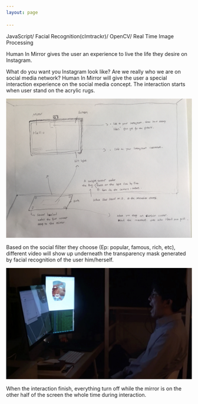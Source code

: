 ```yaml
---
layout: page

---
```


JavaScript/ Facial Recognition(clmtrackr)/ OpenCV/ Real Time Image Processing 







Human In Mirror gives the user an experience to live the life they desire on Instagram.



What do you want you Instagram look like? Are we really who we are on social media network? Human In Mirror will give the user a special interaction experience on the social media concept. The interaction starts when user stand on the acrylic rugs.


![w2_p1](/pics/PCfinal_4.JPG)
<br/>


Based on the social filter they choose (Ep: popular, famous, rich, etc), different video will show up underneath the transparency mask generated by facial recognition of the user him/herself. 


![w2_p1](/pics/him_p1.jpg)
<br/>


When the interaction finish, everything turn off while the mirror is on the other half of the screen the whole time during interaction.





